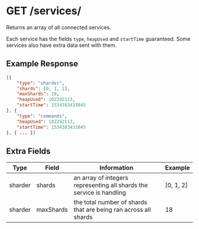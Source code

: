 # GET /services/

Returns an array of all connected services.

Each service has the fields `type`, `heapUsed` and `startTime` guaranteed. Some services also have extra data sent with them.

## Example Response

```json
[{
	"type": "sharder",
	"shards": [0, 1, 2],
	"maxShards": 18,
	"heapUsed": 102292113,
	"startTime": 1534383433045
}, {
	"type": "commands",
	"heapUsed": 102292113,
	"startTime": 1534383433045
}, { ... }]
```

## Extra  Fields

| Type | Field | Information | Example |
|---|---|---|---|
| sharder | shards | an array of integers representing all shards the service is handling | [0, 1, 2] |
| sharder | maxShards | the total number of shards that are being ran across all shards | 18 |
